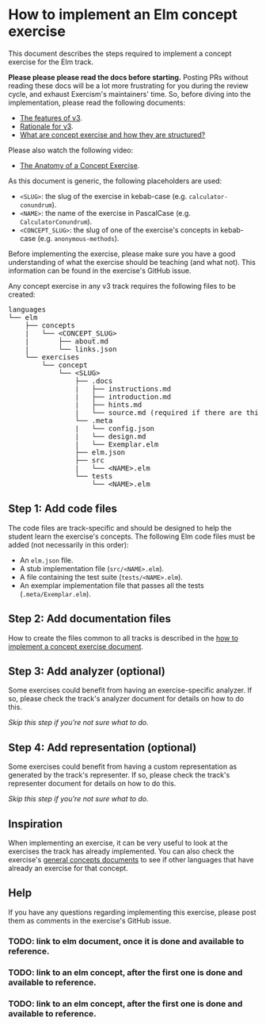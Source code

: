 # How to implement an Elm concept exercise

This document describes the steps required to implement a concept exercise for the Elm track.

**Please please please read the docs before starting.** Posting PRs without reading these docs will be a lot more frustrating for you during the review cycle, and exhaust Exercism's maintainers' time. So, before diving into the implementation, please read the following documents:

- [The features of v3][docs-features-of-v3].
- [Rationale for v3][docs-rationale-for-v3].
- [What are concept exercise and how they are structured?][docs-concept-exercises]

Please also watch the following video:

- [The Anatomy of a Concept Exercise][anatomy-of-a-concept-exercise].

As this document is generic, the following placeholders are used:

- `<SLUG>`: the slug of the exercise in kebab-case (e.g. `calculator-conundrum`).
- `<NAME>`: the name of the exercise in PascalCase (e.g. `CalculatorConundrum`).
- `<CONCEPT_SLUG>`: the slug of one of the exercise's concepts in kebab-case (e.g. `anonymous-methods`).

Before implementing the exercise, please make sure you have a good understanding of what the exercise should be teaching (and what not). This information can be found in the exercise's GitHub issue.

Any concept exercise in any v3 track requires the following files to be created:

<pre>
languages
└── elm
    ├── concepts
    |   └── &lt;CONCEPT_SLUG&gt;
    |       ├── about.md
    |       └── links.json
    └── exercises
        └── concept
            └── &lt;SLUG&gt;
                ├── .docs
                |   ├── instructions.md
                |   ├── introduction.md
                |   ├── hints.md
                |   └── source.md (required if there are third-party sources)
                └── .meta
                |   └── config.json
                |   └── design.md
                |   └── Exemplar.elm
                ├── elm.json
                ├── src
                |   └── &lt;NAME&gt;.elm
                └── tests
                    └── &lt;NAME&gt;.elm
</pre>

## Step 1: Add code files

The code files are track-specific and should be designed to help the student learn the exercise's concepts. The following Elm code files must be added (not necessarily in this order):

- An `elm.json` file.
- A stub implementation file (`src/<NAME>.elm`).
- A file containing the test suite (`tests/<NAME>.elm`).
- An exemplar implementation file that passes all the tests (`.meta/Exemplar.elm`).

## Step 2: Add documentation files

How to create the files common to all tracks is described in the [how to implement a concept exercise document][how-to-implement-a-concept-exercise].

## Step 3: Add analyzer (optional)

Some exercises could benefit from having an exercise-specific analyzer. If so, please check the track's analyzer document for details on how to do this.

_Skip this step if you're not sure what to do._

## Step 4: Add representation (optional)

Some exercises could benefit from having a custom representation as generated by the track's representer. If so, please check the track's representer document for details on how to do this.

_Skip this step if you're not sure what to do._

## Inspiration

When implementing an exercise, it can be very useful to look at the exercises the track has already implemented. You can also check the exercise's [general concepts documents][reference] to see if other languages that have already an exercise for that concept.

## Help

If you have any questions regarding implementing this exercise, please post them as comments in the exercise's GitHub issue.

### TODO: link to elm document, once it is done and available to reference.

[reference]: ../../csharp/reference/README.md

### TODO: link to an elm concept, after the first one is done and available to reference.

[meta-design]: ../../csharp/exercises/concept/flag-enums/.meta/design.md

### TODO: link to an elm concept, after the first one is done and available to reference.

[analyzer]: https://github.com/exercism/elm-analyzer
[representer]: https://github.com/exercism/elm-representer
[concept-exercises]: ../exercises/concept/README.md
[how-to-implement-a-concept-exercise]: ../../../docs/maintainers/generic-how-to-implement-a-concept-exercise.md
[docs-concept-exercises]: ../../../docs/concept-exercises.md
[docs-rationale-for-v3]: ../../../docs/rationale-for-v3.md
[docs-features-of-v3]: ../../../docs/features-of-v3.md
[anatomy-of-a-concept-exercise]: https://www.youtube.com/watch?v=gkbBqd7hPrA
[concept-exercise-basics]: ../exercises/concept/lucians-luscious-lasagna
[reference]: ../../../reference
[dotnet-format]: https://github.com/dotnet/format
[allowing-fork-pr-changes]: https://help.github.com/en/github/collaborating-with-issues-and-pull-requests/allowing-changes-to-a-pull-request-branch-created-from-a-fork
[implemented-exercises]: ../exercises/concept/README.md#implemented-exercises
[video-stub-file]: https://www.youtube.com/watch?v=gkbBqd7hPrA&t=1171
[video-tests-file]: https://www.youtube.com/watch?v=gkbBqd7hPrA&t=1255
[video-example-file]: https://www.youtube.com/watch?v=gkbBqd7hPrA&t=781
[example-stub-file]: ../exercises/concept/lucians-luscious-lasagna/src/Cook.elm
[example-tests-file]: ../exercises/concept/lucians-luscious-lasagna/tests/Tests.elm
[example-example-file]: ../exercises/concept/lucians-luscious-lasagna/.meta/Cook.elm
[stub-file]: ../../../docs/concept-exercises.md#stub-implementation-file
[tests-file]: ../../../docs/concept-exercises.md#tests-file
[example-file]: ../../../docs/concept-exercises.md#example-implementation-file
[video-stub-file]: https://www.youtube.com/watch?v=gkbBqd7hPrA&t=1171
[video-tests-file]: https://www.youtube.com/watch?v=gkbBqd7hPrA&t=1255
[video-example-file]: https://www.youtube.com/watch?v=gkbBqd7hPrA&t=781
[meta-config-json]: ../exercises/concept/lucians-luscious-lasagna/.meta/config.json
